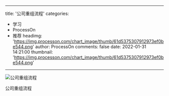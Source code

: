 
---
title: '公司重组流程'
categories: 
 - 学习
 - ProcessOn
 - 推荐
headimg: 'https://img.processon.com/chart_image/thumb/61d5375307912973ef0be544.png'
author: ProcessOn
comments: false
date: 2022-01-31 14:21:00
thumbnail: 'https://img.processon.com/chart_image/thumb/61d5375307912973ef0be544.png'
---

<div>   
<img class="thumb" alt="公司重组流程" src="https://img.processon.com/chart_image/thumb/61d5375307912973ef0be544.png" referrerpolicy="no-referrer">
<p>公司重组流程</p>  
</div>
            